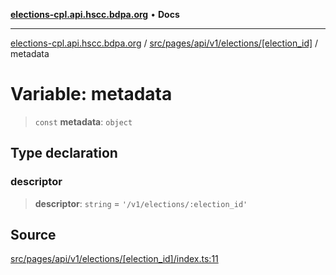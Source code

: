 [**elections-cpl.api.hscc.bdpa.org**](../../../../../../../README.md) • **Docs**

***

[elections-cpl.api.hscc.bdpa.org](../../../../../../../README.md) / [src/pages/api/v1/elections/\[election\_id\]](../README.md) / metadata

# Variable: metadata

> `const` **metadata**: `object`

## Type declaration

### descriptor

> **descriptor**: `string` = `'/v1/elections/:election_id'`

## Source

[src/pages/api/v1/elections/\[election\_id\]/index.ts:11](https://github.com/nhscc/elections_cpl.api.hscc.bdpa.org/blob/46ed5b306a3fd199be2bd28706c3da03542c6da3/src/pages/api/v1/elections/[election_id]/index.ts#L11)
